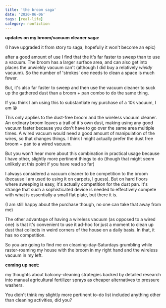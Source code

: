 ```yaml
---
title: 'the broom saga'
date: '2020-06-06'
tags: [real-life]
category: nonfiction
---
```


**updates on my broom/vacuum cleaner saga:**

(I have upgraded it from story to saga, hopefully it won't become an epic)

after a good amount of use I find that the it's far faster to sweep than to use a vacuum. The broom has a larger surface area, and can also get into places the unwieldy vacuum can't (although I did buy a relatively _wieldy_ vacuum). So the number of 'strokes' one needs to clean a space is much fewer.

But, it's also far faster to sweep and then use the vacuum cleaner to suck up the gathered dust than a broom + pan combo to do the same thing.

If you think I am using this to substantiate my purchase of a 10k vacuum, I am 😝

This only applies to the dust-free broom and the wireless vacuum cleaner. An ordinary broom leaves a trail of it's own dust, making using any good vacuum faster because you don't have to go over the same area multiple times. A wired vacuum would need a good amount of manipulation of the wires, so that changes things. I think I might actually prefer the dust free broom + pan to a wired vacuum. 

But you won't hear more about this combination in practical usage because I have other, slightly more pertinent things to do (though that might seem unlikely at this point if you have read so far)

I always considered a vacuum cleaner to be competition to the broom (because I am used to using it on carpets, I guess). But on hard floors where sweeping is easy, it's actually competition for the dust pan. It's strange that such a sophisticated device is needed to effectively compete with what is essentially a small flat plate, but there it is.

(I am still happy about the purchase though, no one can take that away from me)

The other advantage of having a wireless vacuum (as opposed to a wired one) is that it's convenient to use it ad-hoc for just a moment to clean up dust that collects in weird corners of the house on a daily basis. In that, it has no competition.

So you are going to find me on cleaning-day-Saturdays grumbling while raster-roaming my house with the broom in my right hand and the wireless vacuum in my left.

**coming up next:**

my thoughts about balcony-cleaning strategies backed by detailed research into manual agricultural fertilizer sprays as cheaper alternatives to pressure washers. 

You didn't think my slightly more pertinent to-do list included anything other than cleaning activities, did you?

